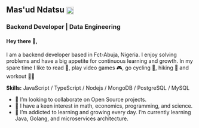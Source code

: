 <!-- ## Mas'ud Ndatsu 👋 | Backend Developer | Data Engineering | Devops | Nodejs | Express | JavaScript -->
## Mas'ud Ndatsu [<img class="emoji" title=":bowtie:" alt=":bowtie:" src="https://github.githubassets.com/images/icons/emoji/bowtie.png" width="20" height="20" align="absmiddle">](https://github.com/anudeepsamaiya)
### Backend Developer | Data Engineering 

#### Hey there 👋,
I am a backend developer based in Fct-Abuja, Nigeria. I enjoy solving problems and have a big appetite for continuous learning and growth. In my spare time I like to read 📝, play video games 🎮, go cycling 🚵, hiking 🥾 and workout 🤸🏼 

**Skills:** JavaScript / TypeScript / Nodejs / MongoDB / PostgreSQL / MySQL

- 👯 I’m looking to collaborate on Open Source projects. 
- 🧐 I have a keen interest in math, economics, programming, and science.
- 🌱 I’m addicted to learning and growing every day. I’m currently learning Java, Golang, and microservices architecture.

